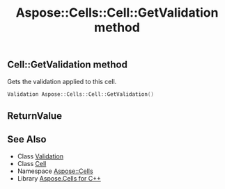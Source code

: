 ﻿---
title: Aspose::Cells::Cell::GetValidation method
linktitle: GetValidation
second_title: Aspose.Cells for C++ API Reference
description: 'Aspose::Cells::Cell::GetValidation method. Gets the validation applied to this cell in C++.'
type: docs
weight: 7100
url: /cpp/aspose.cells/cell/getvalidation/
---
## Cell::GetValidation method


Gets the validation applied to this cell.

```cpp
Validation Aspose::Cells::Cell::GetValidation()
```


## ReturnValue



## See Also

* Class [Validation](../../validation/)
* Class [Cell](../)
* Namespace [Aspose::Cells](../../)
* Library [Aspose.Cells for C++](../../../)
